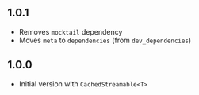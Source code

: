 ## 1.0.1

- Removes `mocktail` dependency
- Moves `meta` to `dependencies` (from `dev_dependencies`)

## 1.0.0

- Initial version with `CachedStreamable<T>`
